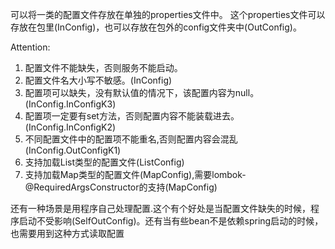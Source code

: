 可以将一类的配置文件存放在单独的properties文件中。
这个properties文件可以存放在包里(InConfig)，也可以存放在包外的config文件夹中(OutConfig)。

Attention:
1. 配置文件不能缺失，否则服务不能启动。
2. 配置文件名大小写不敏感。(InConfig)
3. 配置项可以缺失，没有默认值的情况下，该配置内容为null。(InConfig.InConfigK3)
4. 配置项一定要有set方法，否则配置内容不能装载进去。(InConfig.InConfigK2)
5. 不同配置文件中的配置项不能重名,否则配置内容会混乱(InConfig.OutConfigK1)
6. 支持加载List类型的配置文件(ListConfig)
7. 支持加载Map类型的配置文件(MapConfig),需要lombok-@RequiredArgsConstructor的支持(MapConfig)

还有一种场景是用程序自己处理配置.这个有个好处是当配置文件缺失的时候，程序启动不受影响(SelfOutConfig)。还有当有些bean不是依赖spring启动的时候，也需要用到这种方式读取配置